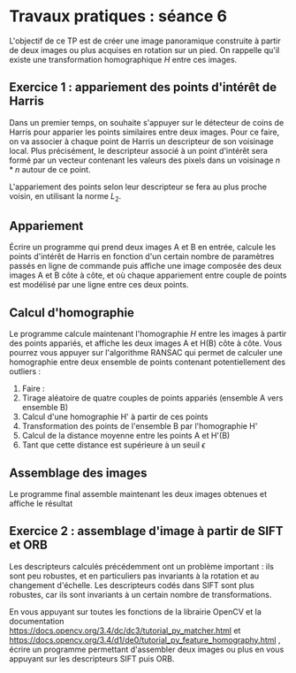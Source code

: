 # Travaux pratiques : séance 6

L'objectif de ce TP est de créer une image panoramique construite à partir de deux images ou plus acquises en rotation sur un pied. 
On rappelle qu'il existe une transformation homographique $`H`$ entre ces images.


## Exercice 1 : appariement des points d'intérêt de Harris

Dans un premier temps, on souhaite s'appuyer sur le détecteur de coins de Harris pour apparier les points similaires entre deux images.
Pour ce faire, on va associer à chaque point de Harris un descripteur de son voisinage local. Plus précisément, le descripteur associé à un point d'intérêt sera formé par un vecteur contenant les valeurs des pixels dans un voisinage $`n*n`$ autour de ce point.

L'appariement des points selon leur descripteur se fera au plus proche voisin, en utilisant la norme $`L_2`$.

## Appariement 

Écrire un programme qui prend deux images A et B en entrée, calcule les points d'intérêt de Harris en fonction d'un certain nombre de paramètres passés en ligne de commande puis affiche une image composée des deux images A et B côte à côte, et où chaque appariement entre couple de points est modélisé par une ligne entre ces deux points.

## Calcul d'homographie

Le programme calcule maintenant l'homographie $`H`$ entre les images à partir des points appariés, et affiche les deux images A et H(B) côte à côte.
Vous pourrez vous appuyer sur l'algorithme RANSAC qui permet de calculer une homographie entre deux ensemble de points contenant potentiellement des outliers :

1. Faire :
2. Tirage aléatoire de quatre couples de points appariés (ensemble A vers ensemble B)
3. Calcul d'une homographie H' à partir de ces points
4. Transformation des points de l'ensemble B par l'homographie H'
5. Calcul de la distance moyenne entre les points A et H'(B)
6. Tant que cette distance est supérieure à un seuil $`\epsilon`$


## Assemblage des images

Le programme final assemble maintenant les deux images obtenues et affiche le résultat

## Exercice 2 : assemblage d'image à partir de SIFT et ORB

Les descripteurs calculés précédemment ont un problème important : ils sont peu robustes, et en particuliers pas invariants à la rotation et au changement d'échelle.
Les descripteurs codés dans SIFT sont plus robustes, car ils sont invariants à un certain nombre de transformations. 

En vous appuyant sur toutes les fonctions de la librairie OpenCV et la documentation https://docs.opencv.org/3.4/dc/dc3/tutorial_py_matcher.html et https://docs.opencv.org/3.4/d1/de0/tutorial_py_feature_homography.html , écrire un programme permettant d'assembler deux images ou plus en vous appuyant sur les descripteurs SIFT puis ORB.



